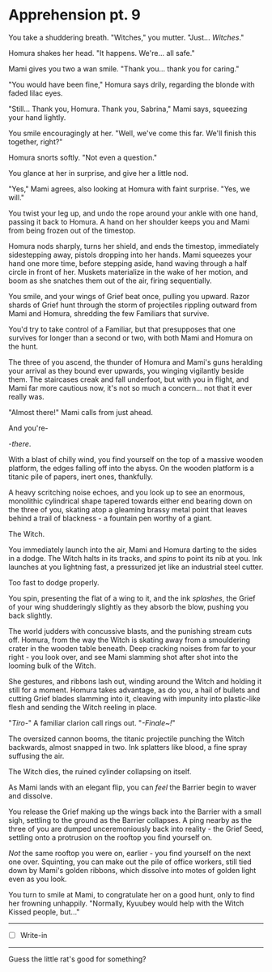 # Apprehension pt. 9

You take a shuddering breath. "Witches," you mutter. "Just... *Witches*."

Homura shakes her head. "It happens. We're... all safe."

Mami gives you two a wan smile. "Thank you... thank you for caring."

"You would have been fine," Homura says drily, regarding the blonde with faded lilac eyes.

"Still... Thank you, Homura. Thank you, Sabrina," Mami says, squeezing your hand lightly.

You smile encouragingly at her. "Well, we've come this far. We'll finish this together, right?"

Homura snorts softly. "Not even a question."

You glance at her in surprise, and give her a little nod.

"Yes," Mami agrees, also looking at Homura with faint surprise. "Yes, we will."

You twist your leg up, and undo the rope around your ankle with one hand, passing it back to Homura. A hand on her shoulder keeps you and Mami from being frozen out of the timestop.

Homura nods sharply, turns her shield, and ends the timestop, immediately sidestepping away, pistols dropping into her hands. Mami squeezes your hand one more time, before stepping aside, hand waving through a half circle in front of her. Muskets materialize in the wake of her motion, and boom as she snatches them out of the air, firing sequentially.

You smile, and your wings of Grief beat once, pulling you upward. Razor shards of Grief hunt through the storm of projectiles rippling outward from Mami and Homura, shredding the few Familiars that survive.

You'd try to take control of a Familiar, but that presupposes that one survives for longer than a second or two, with both Mami and Homura on the hunt.

The three of you ascend, the thunder of Homura and Mami's guns heralding your arrival as they bound ever upwards, you winging vigilantly beside them. The staircases creak and fall underfoot, but with you in flight, and Mami far more cautious now, it's not so much a concern... not that it ever really was.

"Almost there!" Mami calls from just ahead.

And you're-

\-*there*.

With a blast of chilly wind, you find yourself on the top of a massive wooden platform, the edges falling off into the abyss. On the wooden platform is a titanic pile of papers, inert ones, thankfully.

A heavy scritching noise echoes, and you look up to see an enormous, monolithic cylindrical shape tapered towards either end bearing down on the three of you, skating atop a gleaming brassy metal point that leaves behind a trail of blackness - a fountain pen worthy of a giant.

The Witch.

You immediately launch into the air, Mami and Homura darting to the sides in a dodge. The Witch halts in its tracks, and *spins* to point its nib at you. Ink launches at you lightning fast, a pressurized jet like an industrial steel cutter.

Too fast to dodge properly.

You spin, presenting the flat of a wing to it, and the ink *splashes*, the Grief of your wing shudderingly slightly as they absorb the blow, pushing you back slightly.

The world judders with concussive blasts, and the punishing stream cuts off. Homura, from the way the Witch is skating away from a smouldering crater in the wooden table beneath. Deep cracking noises from far to your right - you look over, and see Mami slamming shot after shot into the looming bulk of the Witch.

She gestures, and ribbons lash out, winding around the Witch and holding it still for a moment. Homura takes advantage, as do you, a hail of bullets and cutting Grief blades slamming into it, cleaving with impunity into plastic-like flesh and sending the Witch reeling in place.

"*Tiro-*" A familiar clarion call rings out. "*-Finale\~!*"

The oversized cannon booms, the titanic projectile punching the Witch backwards, almost snapped in two. Ink splatters like blood, a fine spray suffusing the air.

The Witch dies, the ruined cylinder collapsing on itself.

As Mami lands with an elegant flip, you can *feel* the Barrier begin to waver and dissolve.

You release the Grief making up the wings back into the Barrier with a small sigh, settling to the ground as the Barrier collapses. A ping nearby as the three of you are dumped unceremoniously back into reality - the Grief Seed, settling onto a protrusion on the rooftop you find yourself on.

*Not* the same rooftop you were on, earlier - you find yourself on the next one over. Squinting, you can make out the pile of office workers, still tied down by Mami's golden ribbons, which dissolve into motes of golden light even as you look.

You turn to smile at Mami, to congratulate her on a good hunt, only to find her frowning unhappily. "Normally, Kyuubey would help with the Witch Kissed people, but..."

---

- [ ] Write-in

---

Guess the little rat's good for something?

